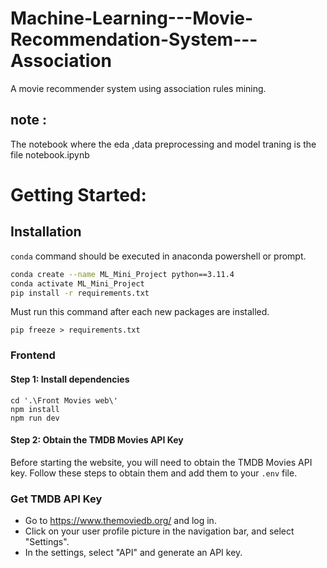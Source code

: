 # Machine-Learning---Movie-Recommendation-System---Association
A movie recommender system using association rules mining.
## note : 
The notebook where the eda ,data preprocessing and model traning is the file notebook.ipynb

# Getting Started:
## Installation
``` conda ``` command should be executed in anaconda powershell or prompt.
```bash
conda create --name ML_Mini_Project python==3.11.4
conda activate ML_Mini_Project
pip install -r requirements.txt
```
Must run this command after each new packages are installed.
```
pip freeze > requirements.txt
```
### Frontend

#### Step 1: Install dependencies
```
cd '.\Front Movies web\'
npm install
npm run dev
```
#### Step 2: Obtain the TMDB Movies API Key

Before starting the website, you will need to obtain the TMDB Movies API key. Follow these steps to obtain them and add them to your `.env` file.

### Get TMDB API Key 

- Go to https://www.themoviedb.org/ and log in.
- Click on your user profile picture in the navigation bar, and select "Settings".
- In the settings, select "API" and generate an API key.
